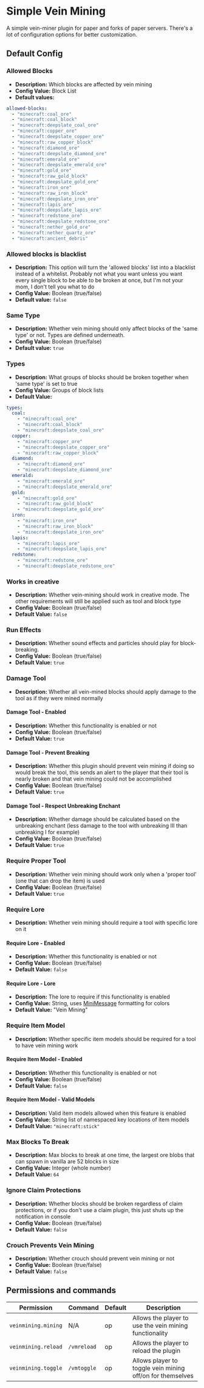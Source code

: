 # Simple Vein Mining

A simple vein-miner plugin for paper and forks of paper servers. 
There's a lot of configuration options for better customization.

## Default Config

### Allowed Blocks
- **Description:** Which blocks are affected by vein mining
- **Config Value:** Block List
- **Default values:**
```yml
allowed-blocks:
  - "minecraft:coal_ore"
  - "minecraft:coal_block"
  - "minecraft:deepslate_coal_ore"
  - "minecraft:copper_ore"
  - "minecraft:deepslate_copper_ore"
  - "minecraft:raw_copper_block"
  - "minecraft:diamond_ore"
  - "minecraft:deepslate_diamond_ore"
  - "minecraft:emerald_ore"
  - "minecraft:deepslate_emerald_ore"
  - "minecraft:gold_ore"
  - "minecraft:raw_gold_block"
  - "minecraft:deepslate_gold_ore"
  - "minecraft:iron_ore"
  - "minecraft:raw_iron_block"
  - "minecraft:deepslate_iron_ore"
  - "minecraft:lapis_ore"
  - "minecraft:deepslate_lapis_ore"
  - "minecraft:redstone_ore"
  - "minecraft:deepslate_redstone_ore"
  - "minecraft:nether_gold_ore"
  - "minecraft:nether_quartz_ore"
  - "minecraft:ancient_debris"
```

### Allowed blocks is blacklist

- **Description:** This option will turn the 'allowed blocks' list into a blacklist instead of a whitelist.
  Probably not what you want unless you want every single block to be able to be broken at once, but I'm not your mom, I don't tell you what to do
- **Config Value:** Boolean (true/false)
- **Default value:** `false`

### Same Type
- **Description:** Whether vein mining should only affect blocks of the 'same type' or not. Types are defined underneath. 
- **Config Value:** Boolean (true/false)
- **Default value:** `true`

###  Types
- **Description:** What groups of blocks should be broken together when 'same type' is set to true
- **Config Value:** Groups of block lists
- **Default Value:** 
```yml
types:
  coal:
    - "minecraft:coal_ore"
    - "minecraft:coal_block"
    - "minecraft:deepslate_coal_ore"
  copper:
    - "minecraft:copper_ore"
    - "minecraft:deepslate_copper_ore"
    - "minecraft:raw_copper_block"
  diamond:
    - "minecraft:diamond_ore"
    - "minecraft:deepslate_diamond_ore"
  emerald:
    - "minecraft:emerald_ore"
    - "minecraft:deepslate_emerald_ore"
  gold:
    - "minecraft:gold_ore"
    - "minecraft:raw_gold_block"
    - "minecraft:deepslate_gold_ore"
  iron:
    - "minecraft:iron_ore"
    - "minecraft:raw_iron_block"
    - "minecraft:deepslate_iron_ore"
  lapis:
    - "minecraft:lapis_ore"
    - "minecraft:deepslate_lapis_ore"
  redstone:
    - "minecraft:redstone_ore"
    - "minecraft:deepslate_redstone_ore"
```    
### Works in creative
- **Description:** Whether vein-mining should work in creative mode. The other requirements will still be applied such as tool and block type
- **Config Value:** Boolean (true/false)
- **Default Value:** `false`

### Run Effects
- **Description:** Whether sound effects and particles should play for block-breaking. 
- **Config Value:** Boolean (true/false)
- **Default Value:** `true`

### Damage Tool
- **Description:** Whether all vein-mined blocks should apply damage to the tool as if they were mined normally
#### Damage Tool - Enabled
- **Description:** Whether this functionality is enabled or not
- **Config Value:** Boolean (true/false)
- **Default Value:** `true`
#### Damage Tool - Prevent Breaking
- **Description:** Whether this plugin should prevent vein mining if doing so would break the tool, this sends an alert to the player that their tool is nearly broken and that vein mining could not be accomplished
- **Config Value:** Boolean (true/false)
- **Default Value:** `true`
#### Damage Tool - Respect Unbreaking Enchant 
- **Description:** Whether damage should be calculated based on the unbreaking enchant (less damage to the tool with unbreaking III than unbreaking I for example)
- **Config Value:** Boolean (true/false)
- **Default Value:** `true`

### Require Proper Tool
- **Description:** Whether vein mining should work only when a 'proper tool' (one that can drop the item) is used
- **Config Value:** Boolean (true/false)
- **Default Value:** `true`

### Require Lore
- **Description:** Whether vein mining should require a tool with specific lore on it
#### Require Lore - Enabled
- **Description:** Whether this functionality is enabled or not
- **Config Value:** Boolean (true/false)
- **Default Value:** `false`
#### Require Lore - Lore
- **Description:** The lore to require if this functionality is enabled
- **Config Value:** String, uses [MiniMessage](https://webui.advntr.dev/) formatting for colors
- **Default Value:** "<white>Vein Mining</white>"
### Require Item Model
- **Description:** Whether specific item models should be required for a tool to have vein mining work
#### Require Item Model - Enabled
- **Description:** Whether this functionality is enabled or not
- **Config Value:** Boolean (true/false)
- **Default Value:** `false`
#### Require Item Model - Valid Models
- **Description:** Valid item models allowed when this feature is enabled
- **Config Value:** String list of namespaced key locations of item models
- **Default Value:** `"minecraft:stick"`

### Max Blocks To Break
- **Description:** Max blocks to break at one time, the largest ore blobs that can spawn in vanilla are 52 blocks in size
- **Config Value:** Integer (whole number)
- **Default Value:** `64`

### Ignore Claim Protections
- **Description:** Whether blocks should be broken regardless of claim protections, or if you don't use a claim plugin, this just shuts up the notification in console
- **Config Value:** Boolean (true/false)
- **Default Value:** `false`

### Crouch Prevents Vein Mining
- **Description:** Whether crouch should prevent vein mining or not
- **Config Value:** Boolean (true/false)
- **Default Value:** `false`

## Permissions and commands

| Permission          | Command     | Default | Description                                               |
|---------------------|-------------|---------|-----------------------------------------------------------|
| `veinmining.mining` | N/A         | op      | Allows the player to use the vein mining functionality    |
| `veinmining.reload` | `/vmreload` | op      | Allows the player to reload the plugin                    |
| `veinmining.toggle` | `/vmtoggle` | op      | Allows player to toggle vein mining off/on for themselves |
